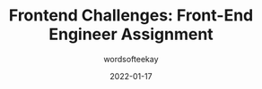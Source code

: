 ---
author: wordsofteekay
date: 2022-01-17
publisher: thepracticaldev
tags:
  - react
  - javascript
  - typescript
  - training
target_url: https://dev.to/teekay/frontend-challenges-front-end-engineer-assignment-15np
title: "Frontend Challenges: Front-End Engineer Assignment"
---